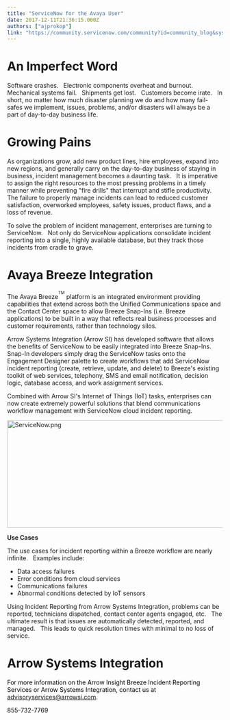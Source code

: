 ```yaml
---
title: "ServiceNow for the Avaya User"
date: 2017-12-11T21:36:15.000Z
authors: ["ajprokop"]
link: "https://community.servicenow.com/community?id=community_blog&sys_id=a23deae5dbd0dbc01dcaf3231f961991"
---
```

<h1 class="Heading">An Imperfect Word</h1><p class="Heading"></p><p>Software crashes.   Electronic components overheat and burnout.   Mechanical systems fail.   Shipments get lost.   Customers become irate.   In short, no matter how much disaster planning we do and how many fail-safes we implement, issues, problems, and/or disasters will always be a part of day-to-day business life.</p><p></p><h1 class="Heading">Growing Pains</h1><p class="Heading"></p><p>As organizations grow, add new product lines, hire employees, expand into new regions, and generally carry on the day-to-day business of staying in business, incident management becomes a daunting task.   It is imperative to assign the right resources to the most pressing problems in a timely manner while preventing "fire drills" that interrupt and stifle productivity.   The failure to properly manage incidents can lead to reduced customer satisfaction, overworked employees, safety issues, product flaws, and a loss of revenue.</p><p></p><p>To solve the problem of incident management, enterprises are turning to ServiceNow.   Not only do ServiceNow applications consolidate incident reporting into a single, highly available database, but they track those incidents from cradle to grave.</p><p></p><h1 class="Heading">Avaya Breeze Integration</h1><p class="Heading"></p><p>The Avaya Breeze<sup><sup>TM</sup></sup> platform is an integrated environment providing capabilities that extend across both the Unified Communications space and the Contact Center space to allow Breeze Snap-Ins (i.e. Breeze applications) to be built in a way that reflects real business processes and customer requirements, rather than technology silos.</p><p></p><p>Arrow Systems Integration (Arrow SI) has developed software that allows the benefits of ServiceNow to be easily integrated into Breeze Snap-Ins.   Snap-In developers simply drag the ServiceNow tasks onto the Engagement Designer palette to create workflows that add ServiceNow incident reporting (create, retrieve, update, and delete) to Breeze's existing toolkit of web services, telephony, SMS and email notification, decision logic, database access, and work assignment services. </p><p></p><p>Combined with Arrow SI's Internet of Things (IoT) tasks, enterprises can now create extremely powerful solutions that blend communications workflow management with ServiceNow cloud incident reporting.</p><p></p><p><img  alt="ServiceNow.png" class="image-1 jive-image" src="0fd9c40edb1c1304b322f4621f9619e6.iix" style="width: 620px; height: 251px;"/></p><p></p><p class="Heading"><strong>Use Cases</strong></p><p class="Heading"></p><p>The use cases for incident reporting within a Breeze workflow are nearly infinite.   Examples include:</p><ul style="list-style-type: disc;"><li>Data access failures</li><li>Error conditions from cloud services</li><li>Communications failures</li><li>Abnormal conditions detected by IoT sensors</li></ul><p></p><p>Using Incident Reporting from Arrow Systems Integration, problems can be reported, technicians dispatched, contact center agents engaged, etc.   The ultimate result is that issues are automatically detected, reported, and managed.   This leads to quick resolution times with minimal to no loss of service.</p><p></p><h1 class="Heading">Arrow Systems Integration</h1><p class="Heading"></p><p><span style="color: black;">For more information on the Arrow Insight Breeze Incident Reporting Services or Arrow Systems Integration, contact us at </span><a title="visoryservices@arrowsi.com" href="mailto:advisoryservices@arrowsi.com">advisoryservices@arrowsi.com</a>.</p><p><span style="color: black;">855-732-7769</span></p>